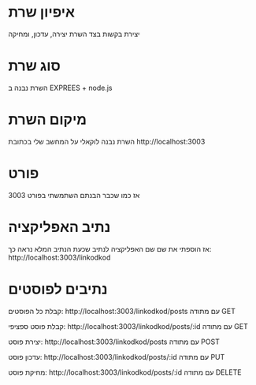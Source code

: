 # איפיון שרת

יצירת בקשות בצד השרת
יצירה, עדכון, ומחיקה 

# סוג שרת

השרת נבנה ב EXPREES + node.js

# מיקום השרת

השרת נבנה לוקאלי על המחשב שלי
בכתובת 
http://localhost:3003

# פורט 

אז כמו שכבר הבנתם השתמשתי בפורט 3003

# נתיב האפליקציה

אז הוספתי את שם שם האפליקציה לנתיב שכעת הנתיב המלא נראה כך: http://localhost:3003/linkodkod

# נתיבים לפוסטים

קבלת כל הפוסטים:
http://localhost:3003/linkodkod/posts
עם מתודה GET

קבלת פוסט ספציפי:
http://localhost:3003/linkodkod/posts/:id
עם מתודה GET

יצירת פוסט:
http://localhost:3003/linkodkod/posts
עם מתודה POST

עדכון פוסט: 
http://localhost:3003/linkodkod/posts/:id
עם מתודה PUT

מחיקת פוסט: 
http://localhost:3003/linkodkod/posts/:id
עם מתודה DELETE
